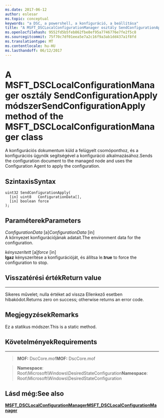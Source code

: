 ```yaml
---
ms.date: 2017-06-12
author: eslesar
ms.topic: conceptual
keywords: "a DSC, a powershell, a konfiguráció, a beállítása"
title: "A MSFT_DSCLocalConfigurationManager osztály SendConfigurationApply módszer"
ms.openlocfilehash: 9552fd5b5feb862fbe8ef95a7746776e7fe2f5c8
ms.sourcegitcommit: 75f70c7df01eea5e7a2c16f9a3ab1dd437a1f8fd
ms.translationtype: MT
ms.contentlocale: hu-HU
ms.lasthandoff: 06/12/2017
---
```

# <a name="sendconfigurationapply-method-of-the-msftdsclocalconfigurationmanager-class"></a><span data-ttu-id="f8041-103">A MSFT_DSCLocalConfigurationManager osztály SendConfigurationApply módszer</span><span class="sxs-lookup"><span data-stu-id="f8041-103">SendConfigurationApply method of the MSFT_DSCLocalConfigurationManager class</span></span>

<span data-ttu-id="f8041-104">A konfigurációs dokumentum küld a felügyelt csomóponthoz, és a konfigurációs ügynök segítségével a konfiguráció alkalmazásához.</span><span class="sxs-lookup"><span data-stu-id="f8041-104">Sends the configuration document to the managed node and uses the Configuration Agent to apply the configuration.</span></span>

<a name="syntax"></a><span data-ttu-id="f8041-105">Szintaxis</span><span class="sxs-lookup"><span data-stu-id="f8041-105">Syntax</span></span>
------

```mof
uint32 SendConfigurationApply(
  [in] uint8   ConfigurationData[],
  [in] boolean force
);
```

<a name="parameters"></a><span data-ttu-id="f8041-106">Paraméterek</span><span class="sxs-lookup"><span data-stu-id="f8041-106">Parameters</span></span>
----------

<span data-ttu-id="f8041-107">*ConfigurationData* \[a\]</span><span class="sxs-lookup"><span data-stu-id="f8041-107">*ConfigurationData* \[in\]</span></span>  
<span data-ttu-id="f8041-108">A környezet konfigurációjának adatait.</span><span class="sxs-lookup"><span data-stu-id="f8041-108">The environment data for the configuration.</span></span>

<span data-ttu-id="f8041-109">*kényszerített* \[a\]</span><span class="sxs-lookup"><span data-stu-id="f8041-109">*force* \[in\]</span></span>  
<span data-ttu-id="f8041-110">**Igaz** kényszerítése a konfigurációját, és állítsa le.</span><span class="sxs-lookup"><span data-stu-id="f8041-110">**true** to force the configuration to stop.</span></span>

## <a name="return-value"></a><span data-ttu-id="f8041-111">Visszatérési érték</span><span class="sxs-lookup"><span data-stu-id="f8041-111">Return value</span></span>
------------

<span data-ttu-id="f8041-112">Sikeres művelet; nulla értéket ad vissza Ellenkező esetben hibakódot.</span><span class="sxs-lookup"><span data-stu-id="f8041-112">Returns zero on success; otherwise returns an error code.</span></span>

## <a name="remarks"></a><span data-ttu-id="f8041-113">Megjegyzések</span><span class="sxs-lookup"><span data-stu-id="f8041-113">Remarks</span></span>

<span data-ttu-id="f8041-114">Ez a statikus módszer.</span><span class="sxs-lookup"><span data-stu-id="f8041-114">This is a static method.</span></span>

## <a name="requirements"></a><span data-ttu-id="f8041-115">Követelmények</span><span class="sxs-lookup"><span data-stu-id="f8041-115">Requirements</span></span>
------------
><span data-ttu-id="f8041-116">**MOF:** DscCore.mof</span><span class="sxs-lookup"><span data-stu-id="f8041-116">**MOF:** DscCore.mof</span></span>

><span data-ttu-id="f8041-117">**Namespace**: Root\Microsoft\Windows\DesiredStateConfiguration</span><span class="sxs-lookup"><span data-stu-id="f8041-117">**Namespace**: Root\Microsoft\Windows\DesiredStateConfiguration</span></span>


## <a name="see-also"></a><span data-ttu-id="f8041-118">Lásd még:</span><span class="sxs-lookup"><span data-stu-id="f8041-118">See also</span></span>


[<span data-ttu-id="f8041-119">**MSFT_DSCLocalConfigurationManager**</span><span class="sxs-lookup"><span data-stu-id="f8041-119">**MSFT_DSCLocalConfigurationManager**</span></span>](msft-dsclocalconfigurationmanager.md)


 

 



